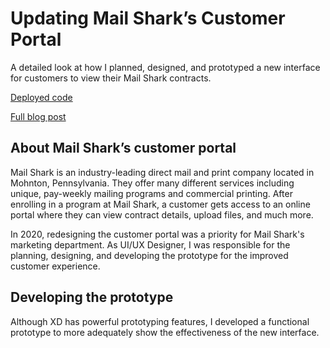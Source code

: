# Updating Mail Shark’s Customer Portal

A detailed look at how I planned, designed, and prototyped a new interface for customers to view their Mail Shark contracts.

[Deployed code](https://beterry.github.io/contract-ux/)

[Full blog post](https://benterry.dev/work/contract-ux/)

## About Mail Shark’s customer portal

Mail Shark is an industry-leading direct mail and print company located in Mohnton, Pennsylvania. They offer many different services including unique, pay-weekly mailing programs and commercial printing. After enrolling in a program at Mail Shark, a customer gets access to an online portal where they can view contract details, upload files, and much more.

In 2020, redesigning the customer portal was a priority for Mail Shark's marketing department. As UI/UX Designer, I was responsible for the planning, designing, and developing the prototype for the improved customer experience. 

## Developing the prototype

Although XD has powerful prototyping features, I developed a functional prototype to more adequately show the effectiveness of the new interface.

